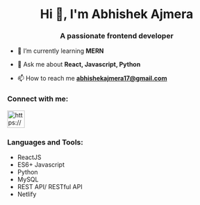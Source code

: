 <h1 align="center">Hi 👋, I'm Abhishek Ajmera</h1>
<h3 align="center">A passionate frontend developer</h3>

- 🌱 I’m currently learning **MERN**

- 💬 Ask me about **React, Javascript, Python**

- 📫 How to reach me **abhishekajmera17@gmail.com**

<h3 align="left">Connect with me:</h3>
<p align="left">
<a href="https://www.linkedin.com/in/abhishek-ajmeraa" target="blank"><img src="https://www.vectorlogo.zone/logos/linkedin/linkedin-icon.svg" alt="https://www.linkedin.com/in/abhishek-ajmera-aa313b156" width="40" height="40"></img></svg>
 </a>
 </p>

<h3 align="left">Languages and Tools:</h3>
    <p>
       <ul>
        <li>ReactJS</li>
        <li>ES6+ Javascript</li>
        <li>Python</li>
        <li>MySQL</li>
        <li>REST API/ RESTful API</li>
        <li>Netlify</li>
       </ul>
    </p>
